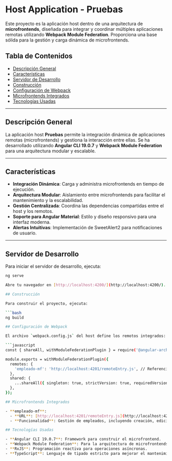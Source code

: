 # Host Application - Pruebas

Este proyecto es la aplicación host dentro de una arquitectura de **microfrontends**, diseñada para integrar y coordinar múltiples aplicaciones remotas utilizando **Webpack Module Federation**. Proporciona una base sólida para la gestión y carga dinámica de microfrontends.

## Tabla de Contenidos

- [Descripción General](#descripción-general)
- [Características](#características)
- [Servidor de Desarrollo](#servidor-de-desarrollo)
- [Construcción](#construcción)
- [Configuración de Webpack](#configuración-de-webpack)
- [Microfrontends Integrados](#microfrontends-integrados)
- [Tecnologías Usadas](#tecnologías-usadas)

---

## Descripción General

La aplicación host **Pruebas** permite la integración dinámica de aplicaciones remotas (microfrontends) y gestiona la interacción entre ellas. Se ha desarrollado utilizando **Angular CLI 19.0.7** y **Webpack Module Federation** para una arquitectura modular y escalable.

---

## Características

- **Integración Dinámica**: Carga y administra microfrontends en tiempo de ejecución.
- **Arquitectura Modular**: Aislamiento entre microfrontends para facilitar el mantenimiento y la escalabilidad.
- **Gestión Centralizada**: Coordina las dependencias compartidas entre el host y los remotos.
- **Soporte para Angular Material**: Estilo y diseño responsivo para una interfaz moderna.
- **Alertas Intuitivas**: Implementación de SweetAlert2 para notificaciones de usuario.

---

## Servidor de Desarrollo

Para iniciar el servidor de desarrollo, ejecuta:

```bash
ng serve

Abre tu navegador en [http://localhost:4200/](http://localhost:4200/). La aplicación se recargará automáticamente cuando realices cambios en los archivos fuente.

## Construcción

Para construir el proyecto, ejecuta:

```bash
ng build

## Configuración de Webpack

El archivo `webpack.config.js` del host define los remotos integrados:

```javascript
const { shareAll, withModuleFederationPlugin } = require('@angular-architects/module-federation/webpack');

module.exports = withModuleFederationPlugin({
  remotes: {
    'empleado-mf': 'http://localhost:4201/remoteEntry.js', // Referencia al Micro Frontend
  },
  shared: {
    ...shareAll({ singleton: true, strictVersion: true, requiredVersion: 'auto' }),
  },
});

## Microfrontends Integrados

- **empleado-mf**:
  - **URL**: [http://localhost:4201/remoteEntry.js](http://localhost:4201/remoteEntry.js)
  - **Funcionalidad**: Gestión de empleados, incluyendo creación, edición y eliminación.

## Tecnologías Usadas

- **Angular CLI 19.0.7**: Framework para construir el microfrontend.
- **Webpack Module Federation**: Para la arquitectura de microfrontends y carga dinámica.
- **RxJS**: Programación reactiva para operaciones asíncronas.
- **TypeScript**: Lenguaje de tipado estricto para mejorar el mantenimiento del código.
